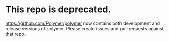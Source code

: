# This repo is deprecated.

https://github.com/Polymer/polymer now contains both development and release
versions of polymer. Please create issues and pull requests against that repo.
